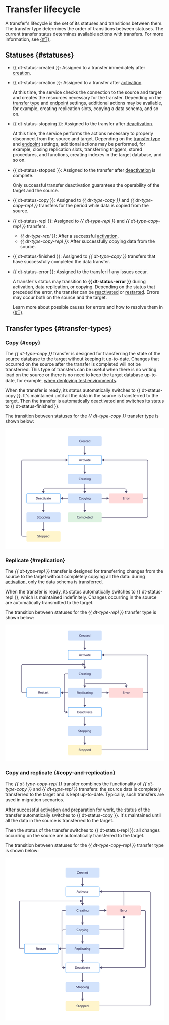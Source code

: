 # Transfer lifecycle

A transfer's lifecycle is the set of its statuses and transitions between them. The transfer type determines the order of transitions between statuses. The current transfer status determines available actions with transfers. For more information, see [{#T}](../operations/transfer.md).

## Statuses {#statuses}

* {{ dt-status-created }}: Assigned to a transfer immediately after [creation](../operations/transfer.md#create).

* {{ dt-status-creation }}: Assigned to a transfer after [activation](../operations/transfer.md#activate).

   At this time, the service checks the connection to the source and target and creates the resources necessary for the transfer. Depending on the [transfer type](./index.md#transfer-type) and [endpoint](./index.md#endpoint) settings, additional actions may be available, for example, creating replication slots, copying a data schema, and so on.

* {{ dt-status-stopping }}: Assigned to the transfer after [deactivation](../operations/transfer.md#deactivate).

   At this time, the service performs the actions necessary to properly disconnect from the source and target. Depending on the [transfer type](./index.md#transfer-type) and [endpoint](./index.md#endpoint) settings, additional actions may be performed, for example, closing replication slots, transferring triggers, stored procedures, and functions, creating indexes in the target database, and so on.

* {{ dt-status-stopped }}: Assigned to the transfer after [deactivation](../operations/transfer.md#deactivate) is complete.

   Only successful transfer deactivation guarantees the operability of the target and the source.

* {{ dt-status-copy }}: Assigned to _{{ dt-type-copy }}_ and _{{ dt-type-copy-repl }}_ transfers for the period while data is copied from the source.

* {{ dt-status-repl }}: Assigned to _{{ dt-type-repl }}_ and _{{ dt-type-copy-repl }}_ transfers.

   * _{{ dt-type-repl }}_: After a successful [activation](../operations/transfer.md#activate).
   * _{{ dt-type-copy-repl }}_: After successfully copying data from the source.

* {{ dt-status-finished }}: Assigned to _{{ dt-type-copy }}_ transfers that have successfully completed the data transfer.

* {{ dt-status-error }}: Assigned to the transfer if any issues occur.

   A transfer's status may transition to **{{ dt-status-error }}** during activation, data replication, or copying. Depending on the status that preceded the error, the transfer can be [reactivated](../operations/transfer.md#activate) or [restarted](../operations/transfer.md#reupload). Errors may occur both on the source and the target.

   Learn more about possible causes for errors and how to resolve them in [{#T}](../troubleshooting/index.md).

## Transfer types {#transfer-types}

### Copy {#copy}

The _{{ dt-type-copy }}_ transfer is designed for transferring the state of the source database to the target without keeping it up-to-date. Changes that occurred on the source after the transfer is completed will not be transferred. This type of transfers can be useful when there is no writing load on the source or there is no need to keep the target database up-to-date, for example, [when deploying test environments](./use-cases.md#testing).

When the transfer is ready, its status automatically switches to {{ dt-status-copy }}. It's maintained until all the data in the source is transferred to the target. Then the transfer is automatically deactivated and switches its status to {{ dt-status-finished }}.

The transition between statuses for the _{{ dt-type-copy }}_ transfer type is shown below:

![lifecycle-copy](../../_assets/data-transfer/lifecycle/copy.svg)

### Replicate {#replication}

The _{{ dt-type-repl }}_ transfer is designed for transferring changes from the source to the target without completely copying all the data: during [activation](../operations/transfer.md#activate), only the data schema is transferred.

When the transfer is ready, its status automatically switches to {{ dt-status-repl }}, which is maintained indefinitely. Changes occurring in the source are automatically transmitted to the target.

The transition between statuses for the _{{ dt-type-repl }}_ transfer type is shown below:

![lifecycle-replication](../../_assets/data-transfer/lifecycle/replication.svg)

### Copy and replicate {#copy-and-replication}

The _{{ dt-type-copy-repl }}_ transfer combines the functionality of _{{ dt-type-copy }}_ and _{{ dt-type-repl }}_ transfers: the source data is completely transferred to the target and is kept up-to-date. Typically, such transfers are used in migration scenarios.

After successful [activation](../operations/transfer.md#activate) and preparation for work, the status of the transfer automatically switches to {{ dt-status-copy }}. It's maintained until all the data in the source is transferred to the target.

Then the status of the transfer switches to {{ dt-status-repl }}: all changes occurring on the source are automatically transferred to the target.

The transition between statuses for the _{{ dt-type-copy-repl }}_ transfer type is shown below:

![lifecycle-copy-and-replication](../../_assets/data-transfer/lifecycle/copy-and-replication.svg)
